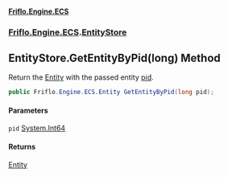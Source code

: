 #### [Friflo.Engine.ECS](index.md 'index')
### [Friflo.Engine.ECS](Friflo.Engine.ECS.md 'Friflo.Engine.ECS').[EntityStore](EntityStore.md 'Friflo.Engine.ECS.EntityStore')

## EntityStore.GetEntityByPid(long) Method

Return the [Entity](Entity.md 'Friflo.Engine.ECS.Entity') with the passed entity [pid](EntityStore.GetEntityByPid(long).md#Friflo.Engine.ECS.EntityStore.GetEntityByPid(long).pid 'Friflo.Engine.ECS.EntityStore.GetEntityByPid(long).pid').

```csharp
public Friflo.Engine.ECS.Entity GetEntityByPid(long pid);
```
#### Parameters

<a name='Friflo.Engine.ECS.EntityStore.GetEntityByPid(long).pid'></a>

`pid` [System.Int64](https://docs.microsoft.com/en-us/dotnet/api/System.Int64 'System.Int64')

#### Returns
[Entity](Entity.md 'Friflo.Engine.ECS.Entity')